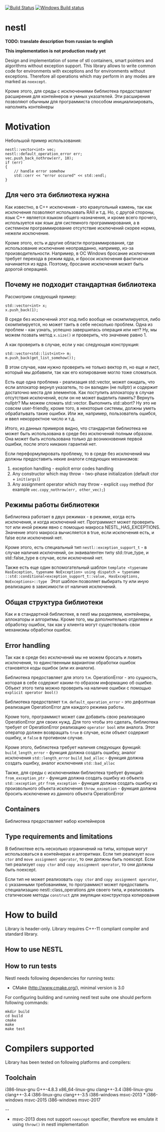 ﻿[![Build Status](https://travis-ci.org/prograholic/nestl.svg?branch=master)](https://travis-ci.org/prograholic/nestl)
[![Windows Build status](https://ci.appveyor.com/api/projects/status/github/project/prograholic/nestl)](https://ci.appveyor.com/project/prograholic/nestl)


nestl
=====

**TODO: translate description from russian to english**

**This implementation is not production ready yet**

Design and implementation of some of stl containers, smart pointers and algorithms without exception support.
This library allows to write common code for environments with exceptions and for environments without exceptions.
Therefore all operations which may perform in any modes are marked as `noexcept`.

Кроме этого, для среды с исключениями библиотека предоставляет расширения для контейнеров и умных указателей.
Эти расширения позволяют обычным для программиста способом инициализировать, наполнять контейнеры

Motivation
==========

Небольшой пример использования:

```
nestl::vector<int> vec;
nestl::default_operation_error err;
vec.push_back_nothrow(err, 10);
if (err)
{
    // handle error somehow
    std::cerr << "error occured" << std::endl;
}
```


Для чего эта библиотека нужна
-----------------------------

Как известно, в C++ исключения - это краеугольный камень, так как исключения позволяют использовать RAII и т.д.
Но, с другой стороны, язык C++ является языком общего назначения,
и кроме всего прочего, используется как язык для системного программирования,
а в системном программирование отсутствие исключений скорее норма, нежели исключение.

Кроме этого, есть и другие области программирования, где использование исключение неоправданно, например, из-за производительности.
Например, в ОС Windows бросание исключения требует перехода в режим ядра, и бросок исключения фактически начинается из ядра.
Поэтому, бросание исключения может быть дорогой операцией.


Почему не подходит стандартная библиотека
-----------------------------------------
Рассмотрим следующий пример:

```
std::vector<int> x;
x.push_back(1);
```

В среде без исключений этот код либо вообще не скомпилируется, либо скомпилируется, но может таить в себе несколько проблем.
Одна из проблем - как узнать, успешно завершилась операция или нет?
Ну, мы можем позвать метод `x.size()` и проверить, что значение равно 1.

А как проверить в случае, если у нас следующая конструкция:
```
std::vector<std::list<int>> m;
m.push_back(get_list_somehow());
```
В этом случае, нам нужно проверить не только вектор m, но еще и лист, который мы добавили, так как его копирование могло тоже сломаться.

Есть еще одна проблема - реализация std::vector, может ожидать, что если аллокатор вернул указатель,
то он валиден (не nullptr) и содержит достаточно места для элементов.
Как поступить аллокатору в случае отсутствия исключений, если он не может выделить память?
Вернуть nullptr? Мы можем сломать std::vector.
Выполнить std::abort? Ну это не совсем user-friendly, кроме того, в некоторые системы, должны уметь обрабатывать такие ошибки.
Или же, например, пользователь ошибся, и ввел некорректное число и т.д.

Итого, из данных примеров видно, что стандарнтая библиотека не может быть использована в среде без исключений полным образом.
Она может быть использована только до возникновения первой ошибки, после этого никаких гарантий нет.


Если переформулировать проблему, то в среде без исключений мы должны предоставить некие аналоги следующих механизмов:
1. exception handling - explicit error codes handling
2. Any constructor which may throw - two-phase initialization (default ctor + `init(args)`)
3. Any assignment operator which may throw - explicit `copy` method (for example `vec.copy_nothrow(err, other_vec);`)




Режимы работы библиотеки
------------------------

Библиотека работает в двух режимах - в режиме, когда есть исключения, и когда исключений нет.
Программист может проверить тот или иной режим явно с помощью макроса NESTL_HAS_EXCEPTIONS.
Значение этого макроса вычисляется в true, если исключения есть, и false если исключений нет.

Кроме этого, есть специальный тип 
`nestl::exception_support_t` - в случае наличия исключений, он эквивалентен типу std::true_type,
и std::false_type в случае, если исключений нет.

Также есть еще один вспомогательный шаблон
`template <typename HasException, typename NoException>
using dispatch = typename ::std::conditional<exception_support_t::value, HasExceptions, NoExceptions>::type
`
Этот шаблон позволяет выбирать ту или иную реализацию в зависимости от наличия исключений.



Общая структура библиотеки
--------------------------

Как и в стандартной библиотеке, в nestl мы разделяем, контейнеры, аллокаторы и алгоритмы.
Кроме того, мы дополнительно отделяем и обработку ошибок, так как у клиента могут существовать свои механизмы обработки ошибок.


Error handling
--------------

Так как в среде без исключений мы не можем бросать и ловить исключения,
то единственным вариантом обработки ошибок становятся коды ошибок (или их аналоги).

Библиотека предоставляет для этого т.н. OperationError - это сущность, которая в себе содержит каким-то образом информацию об ошибке.
Объект этого типа можно проверить на наличие ошибки с помощью `explicit operator bool()`

Библиотека предоствляет т.н. `default_operation_error` - это дефолтная реализация OperationError для каждого режима работы.


Кроме того, программист может сам добавить свою реализацию OperationError для своих нужд.
Для того чтобы это сделать, библиотека требует от OperationError реализацию `operator bool` или аналога.
Этот оператор должен возвращать `true` в случае, если объект содержит ошибку, и `false` в противном случае.

Кроме этого, библиотека требует наличия следующих функций:
`build_length_error` - функция должна создать ошибку, аналог исключения `std::length_error`
`build_bad_alloc` - функция должна создать ошибку, аналог исключения `std::bad_alloc`

Также, для среды с исключениями библиотека требует функций:
`from_exception_ptr` - функция должна создать ошибку из объекта `std::exception_ptr`
`from_exception` - функция должна создать ошибку из произвольного объекта исключения
`throw_exception` - функция должна бросить исключение из данного объекта OperationError


Containers
----------
Библиотека предоставляет набор контейнеров


Type requirements and limitations
---------------------------------
В библиотеке есть несколько ограничений на типы, которые могут использоваться в контейнерах и алгоритмах.
Если тип реализует `move ctor` and `move assignment operator`, то они должны быть noexcept.
Если тип реализует `copy ctor` and `copy assignment operator`, то они должны быть noexcept.

Если тип не может реализовать `copy ctor` and `copy assignment operator`, с указанными требованиями,
то программист может предоставить специализацию nestl::class_operations для своего типа, и реализовать статические методы
`construct` для эмуляции конструктора копирования




How to build
============
Library is header-only. Library requires C++-11 compliant compiler and standard library.


How to use NESTL
-----------------------------------------

How to run tests
----------------
Nestl needs following dependencies for running tests:
* CMake (http://www.cmake.org/), minimal version is 3.0

For configuring building and running nestl test suite one should perform following commands:
```
mkdir build
cd build
cmake
make
make test
```



Compilers supported
===================

Library has been tested on following platforms and compilers:

Toolchain
-----------------------------
i386-linux-gnu G++-4.8.3
x86_64-linux-gnu clang++-3.4
i386-linux-gnu clang++-3.4
i386-linux-gnu clang++-3.5
i386-windows msvc-2013 *
i386-windows msvc-2015
i386-windows msvc-2017


--
* msvc-2013 does not support `noexcept` specifier, therefore we emulate it using `throw()` in nestl implementation
